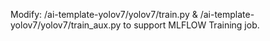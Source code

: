 Modify:
/ai-template-yolov7/yolov7/train.py & /ai-template-yolov7/yolov7/train_aux.py to support MLFLOW Training job.